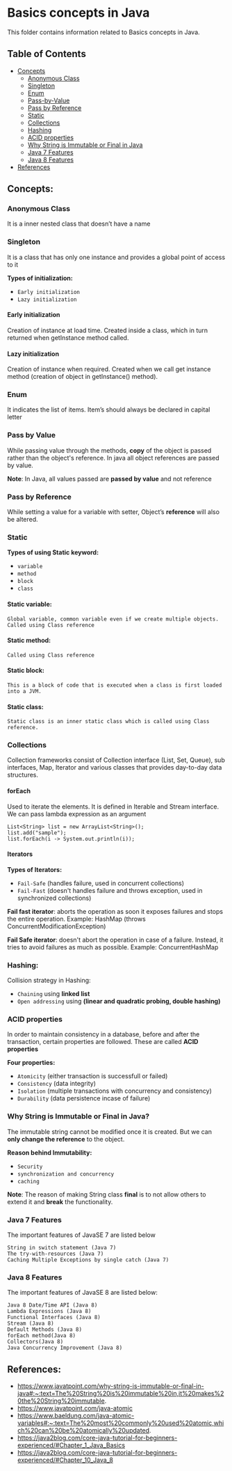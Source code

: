 # Basics concepts in Java

This folder contains information related to Basics concepts in Java.

## Table of Contents
- [Concepts](#concepts)
    - [Anonymous Class](#anonymous-class)
    - [Singleton](#singleton)
    - [Enum](#enum)
    - [Pass-by-Value](#pass-by-value)
    - [Pass by Reference](#pass-by-reference)
    - [Static](#static)
    - [Collections](#collections)
    - [Hashing](#hashing)
    - [ACID properties](#acid-properties)
    - [Why String is Immutable or Final in Java](#why-string-is-immutable-or-final-in-java)
    - [Java 7 Features](#java-7-features)
    - [Java 8 Features](#java-8-features)
- [References](#references)

## Concepts:
### Anonymous Class

It is a inner nested class that doesn’t have a name

### Singleton

It is a class that has only one instance and provides a global point of access to it

**Types of initialization:**

  * `Early initialization`
  * `Lazy initialization`

#### Early initialization

Creation of instance at load time. Created inside a class, which in turn returned when getInstance method called.

#### Lazy initialization

Creation of instance when required. Created when we call get instance method (creation of object in getInstance() method). 

### Enum

It indicates the list of items. Item’s should always be declared in capital letter

### Pass by Value

While passing value through the methods, **copy** of the object is passed rather than the object's reference. In java all object references are passed by value.

**Note**: In Java, all values passed are **passed by value** and not reference

### Pass by Reference

While setting a value for a variable with setter, Object’s **reference** will also be altered.

### Static

**Types of using Static keyword:**

  * `variable`
  * `method`
  * `block`
  * `class`

#### Static variable:

```
Global variable, common variable even if we create multiple objects. Called using Class reference 
```

#### Static method:

```
Called using Class reference
```

#### Static block:

```
This is a block of code that is executed when a class is first loaded into a JVM. 
```

#### Static class:

```
Static class is an inner static class which is called using Class reference.
```

### Collections

Collection frameworks consist of Collection interface (List, Set, Queue), sub interfaces, Map, Iterator and various classes that provides day-to-day data structures.

#### forEach

Used to iterate the elements. It is defined in Iterable and Stream interface. We can pass lambda expression as an argument

```
List<String> list = new ArrayList<String>();  
list.add("sample");   
list.forEach(i -> System.out.println(i));  
```

#### Iterators

**Types of Iterators:**

  * `Fail-Safe` (handles failure, used in concurrent collections)
  * `Fail-Fast` (doesn't handles failure and throws exception, used in synchronized collections)
  
**Fail fast iterator**: aborts the operation as soon it exposes failures and stops the entire operation. Example: HashMap (throws ConcurrentModificationException)

**Fail Safe iterator**: doesn't abort the operation in case of a failure. Instead, it tries to avoid failures as much as possible. Example: ConcurrentHashMap

### Hashing:

Collision strategy in Hashing:

- `Chaining` using **linked list**
- `Open addressing` using **(linear and quadratic probing, double hashing)**

### ACID properties

In order to maintain consistency in a database, before and after the transaction, certain properties are followed. These are called **ACID properties**

**Four properties:**

  * `Atomicity` (either transaction is successfull or failed)
  * `Consistency` (data integrity)
  * `Isolation` (multiple transactions with concurrency and consistency)
  * `Durability` (data persistence incase of failure)

### Why String is Immutable or Final in Java?

The immutable string cannot be modified once it is created. But we can **only change the reference** to the object. 

**Reason behind Immutability:**
  * `Security`
  * `synchronization and concurrency`
  * `caching`
  
**Note**: The reason of making String class **final** is to not allow others to extend it and **break** the functionality.

### Java 7 Features

The important features of JavaSE 7 are listed below

```
String in switch statement (Java 7)
The try-with-resources (Java 7)
Caching Multiple Exceptions by single catch (Java 7)
```

### Java 8 Features

The important features of JavaSE 8 are listed below:

```
Java 8 Date/Time API (Java 8)
Lambda Expressions (Java 8)
Functional Interfaces (Java 8)
Stream (Java 8)
Default Methods (Java 8)
forEach method(Java 8)
Collectors(Java 8)
Java Concurrency Improvement (Java 8)
```

## References:

  * https://www.javatpoint.com/why-string-is-immutable-or-final-in-java#:~:text=The%20String%20is%20immutable%20in,it%20makes%20the%20String%20immutable.
  * https://www.javatpoint.com/java-atomic
  * https://www.baeldung.com/java-atomic-variables#:~:text=The%20most%20commonly%20used%20atomic,which%20can%20be%20atomically%20updated.
  * https://java2blog.com/core-java-tutorial-for-beginners-experienced/#Chapter_1_Java_Basics
  * https://java2blog.com/core-java-tutorial-for-beginners-experienced/#Chapter_10_Java_8
  
